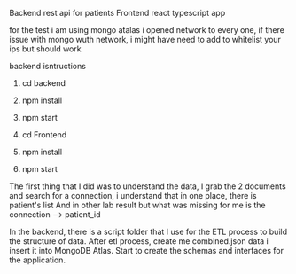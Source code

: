 Backend rest api for patients
Frontend react typescript app

for the test i am using mongo atalas 
i opened network to every one,
if there issue with mongo wuth network, i might have need to add to whitelist your ips
but should work

backend isntructions

1. cd backend
2. npm install
3. npm start

1. cd Frontend
2. npm install
3. npm start


The first thing that I did was to understand the data,
I grab the 2 documents and search for a connection, i understand that in one place, there is patient's list
And in other lab result but  what was missing for me is the connection --> patient_id

In the backend, there is a script folder that I use for the ETL process to build the structure of data.
After etl process, create me combined.json data i insert it into MongoDB Atlas. Start to create the schemas and interfaces for the application.


